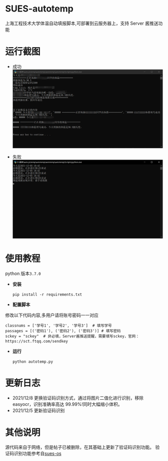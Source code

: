 # SUES-autotemp

上海工程技术大学体温自动填报脚本,可部署到云服务器上，支持 Server 酱推送功能

# 运行截图

- 成功
  ![成功](./success.png)

- 失败
  ![失败](./fail.png)

# 使用教程

python 版本`3.7.0`

- **安装**

  `pip install -r requirements.txt`

- **配置脚本**

修改以下代码内容,多用户请将账号密码一一对应

```
classnums = ['学号1', '学号2', '学号3']  # 填写学号
passages = [('密码1'), ('密码2'), ('密码3')] # 填写密码
sckey = "sckey"  # 非必填，Server酱推送提醒，需要填写sckey，官网：https://sct.ftqq.com/sendkey
```

- **运行**

  `python autotemp.py`

# 更新日志

- 2021/12/8
  更换验证码识别方式，通过将图片二值化进行识别，移除 easyocr，识别准确率高达 99.99%!同时大幅缩小体积。
- 2021/12/5
  更新验证码识别

# 其他说明

源代码来自于网络，但是帖子已被删除，在其基础上更新了验证码识别功能。
验证码识别功能参考自[sues-os](https://github.com/zsqw123/sues-os)
